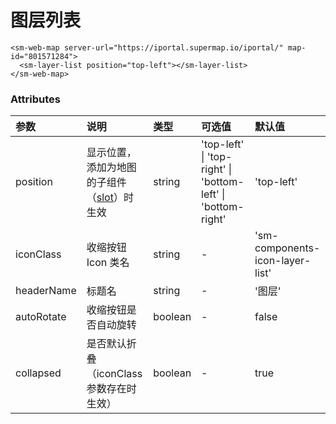 # 图层列表

<sm-iframe src="https://iclient.supermap.io/examples/component/components_layerList_vue.html"></sm-iframe>
```vue
<sm-web-map server-url="https://iportal.supermap.io/iportal/" map-id="801571284">
  <sm-layer-list position="top-left"></sm-layer-list>
</sm-web-map>
```

### Attributes

| 参数       | 说明                                                                            | 类型    | 可选值                                                       | 默认值                            |
| :--------- | :------------------------------------------------------------------------------ | :------ | :----------------------------------------------------------- | :-------------------------------- |
| position   | 显示位置，添加为地图的子组件（[slot](https://cn.vuejs.org/v2/api/#slot)）时生效 | string  | 'top-left' \| 'top-right' \| 'bottom-left' \| 'bottom-right' | 'top-left'                        |
| iconClass  | 收缩按钮 Icon 类名                                                              | string  | -                                                            | 'sm-components-icon-layer-list' |
| headerName | 标题名                                                                          | string  | -                                                            | '图层'                            |
| autoRotate | 收缩按钮是否自动旋转                                                            | boolean | -                                                            | false                             |
| collapsed  | 是否默认折叠（iconClass 参数存在时生效）                                        | boolean | -                                                            | true                              |
